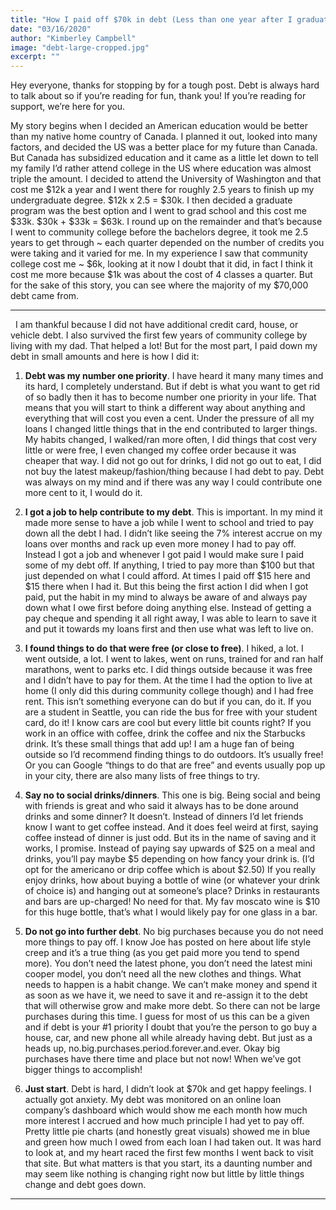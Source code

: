```yaml
---
title: "How I paid off $70k in debt (Less than one year after I graduated)"
date: "03/16/2020"
author: "Kimberley Campbell"
image: "debt-large-cropped.jpg"
excerpt: ""
---
```


Hey everyone, thanks for stopping by for a tough post. Debt is always hard to talk about so if you’re reading for fun, thank you! If you’re reading for support, we’re here for you.
&nbsp;

My story begins when I decided an American education would be better than my native home country of Canada. I planned it out, looked into many factors, and decided the US was a better place for my future than Canada. But Canada has subsidized education and it came as a little let down to tell my family I’d rather attend college in the US where education was almost triple the amount. I decided to attend the University of Washington and that cost me $12k a year and I went there for roughly 2.5 years to finish up my undergraduate degree. $12k x 2.5 = $30k. I then decided a graduate program was the best option and I went to grad school and this cost me $33k. $30k + $33k = $63k. I round up on the remainder and that’s because I went to community college before the bachelors degree, it took me 2.5 years to get through ~ each quarter depended on the number of credits you were taking and it varied for me. In my experience I saw that community college cost me ~ $6k, looking at it now I doubt that it did, in fact I think it cost me more because $1k was about the cost of 4 classes a quarter. But for the sake of this story, you can see where the majority of my $70,000 debt came from.

---

&nbsp;
I am thankful because I did not have additional credit card, house, or vehicle debt. I also survived the first few years of community college by living with my dad. That helped a lot! But for the most part, I paid down my debt in small amounts and here is how I did it:

1. **Debt was my number one priority**. I have heard it many many times and its hard, I completely understand. But if debt is what you want to get rid of so badly then it has to become number one priority in your life. That means that you will start to think a different way about anything and everything that will cost you even a cent. Under the pressure of all my loans I changed little things that in the end contributed to larger things. My habits changed, I walked/ran more often, I did things that cost very little or were free, I even changed my coffee order because it was cheaper that way. I did not go out for drinks, I did not go out to eat, I did not buy the latest makeup/fashion/thing because I had debt to pay. Debt was always on my mind and if there was any way I could contribute one more cent to it, I would do it.
2. **I got a job to help contribute to my debt**. This is important. In my mind it made more sense to have a job while I went to school and tried to pay down all the debt I had. I didn’t like seeing the 7% interest accrue on my loans over months and rack up even more money I had to pay off. Instead I got a job and whenever I got paid I would make sure I paid some of my debt off. If anything, I tried to pay more than $100 but that just depended on what I could afford. At times I paid off $15 here and $15 there when I had it. But this being the first action I did when I got paid, put the habit in my mind to always be aware of and always pay down what I owe first before doing anything else. Instead of getting a pay cheque and spending it all right away, I was able to learn to save it and put it towards my loans first and then use what was left to live on.

3. **I found things to do that were free (or close to free)**. I hiked, a lot. I went outside, a lot. I went to lakes, went on runs, trained for and ran half marathons, went to parks etc. I did things outside because it was free and I didn’t have to pay for them. At the time I had the option to live at home (I only did this during community college though) and I had free rent. This isn’t something everyone can do but if you can, do it. If you are a student in Seattle, you can ride the bus for free with your student card, do it! I know cars are cool but every little bit counts right? If you work in an office with coffee, drink the coffee and nix the Starbucks drink. It’s these small things that add up! I am a huge fan of being outside so I’d recommend finding things to do outdoors. It’s usually free! Or you can Google “things to do that are free” and events usually pop up in your city, there are also many lists of free things to try.

4. **Say no to social drinks/dinners**. This one is big. Being social and being with friends is great and who said it always has to be done around drinks and some dinner? It doesn’t. Instead of dinners I’d let friends know I want to get coffee instead. And it does feel weird at first, saying coffee instead of dinner is just odd. But its in the name of saving and it works, I promise. Instead of paying say upwards of $25 on a meal and drinks, you’ll pay maybe $5 depending on how fancy your drink is. (I’d opt for the americano or drip coffee which is about $2.50) If you really enjoy drinks, how about buying a bottle of wine (or whatever your drink of choice is) and hanging out at someone’s place? Drinks in restaurants and bars are up-charged! No need for that. My fav moscato wine is $10 for this huge bottle, that’s what I would likely pay for one glass in a bar.

5. **Do not go into further debt**. No big purchases because you do not need more things to pay off. I know Joe has posted on here about life style creep and it’s a true thing (as you get paid more you tend to spend more). You don’t need the latest phone, you don’t need the latest mini cooper model, you don’t need all the new clothes and things. What needs to happen is a habit change. We can’t make money and spend it as soon as we have it, we need to save it and re-assign it to the debt that will otherwise grow and make more debt. So there can not be large purchases during this time. I guess for most of us this can be a given and if debt is your #1 priority I doubt that you’re the person to go buy a house, car, and new phone all while already having debt. But just as a heads up, no.big.purchases.period.forever.and.ever. Okay big purchases have there time and place but not now! When we’ve got bigger things to accomplish!

6. **Just start**. Debt is hard, I didn’t look at $70k and get happy feelings. I actually got anxiety. My debt was monitored on an online loan company’s dashboard which would show me each month how much more interest I accrued and how much principle I had yet to pay off. Pretty little pie charts (and honestly great visuals) showed me in blue and green how much I owed from each loan I had taken out. It was hard to look at, and my heart raced the first few months I went back to visit that site. But what matters is that you start, its a daunting number and may seem like nothing is changing right now but little by little things change and debt goes down.

---
